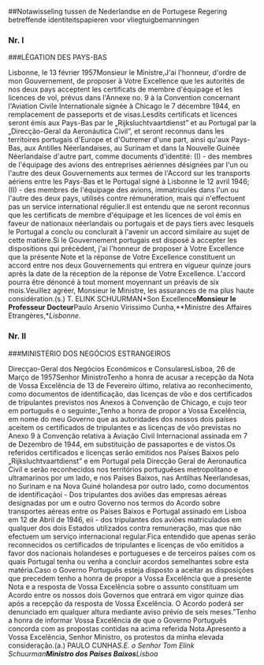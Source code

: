 <meta http-equiv='Content-Type' content='text/html; charset=utf-8' />

##Notawisseling tussen de Nederlandse en de Portugese Regering betreffende identiteitspapieren voor vliegtuigbemanningen

### Nr.  I  

###LÉGATION DES PAYS-BAS

Lisbonne, le 13 février 1957Monsieur le Ministre,J'ai l'honneur, d'ordre de mon Gouvernement, de proposer à Votre Excellence que les autorités de nos deux pays acceptent les certificats de membre d'équipage et les licences de vol, prévus dans l'Annexe no. 9 à la Convention concernant l'Aviation Civile Internationale signée à Chicago le 7 décembre 1944, en remplacement de passeports et de visas.Lesdits certificats et licences seront émis aux Pays-Bas par le „Rijksluchtvaartdienst” et au Portugal par la „Direcção-Geral da Aeronáutica Civil”, et seront reconnus dans les territoires portugais d'Europe et d'Outremer d'une part, ainsi qu'aux Pays-Bas, aux Antilles Néerlandaises, au Surinam et dans la Nouvelle Guinée Néerlandaise d'autre part, comme documents d'identité: (I) - des membres de l'équipage des avions des entreprises aériennes désignées par l'un ou l'autre des deux Gouvernements aux termes de l'Accord sur les transports aériens entre les Pays-Bas et le Portugal signé à Lisbonne le 12 avril 1946; (II) - des membres de l'équipage des avions, immatriculés dans l'un ou l'autre des deux pays, utilisés contre rémunération, mais qui n'effectuent pas un service international régulier.Il est entendu que ne seront reconnus que les certificats de membre d'équipage et les licences de vol émis en faveur de nationaux néerlandais ou portugais et de pays tiers avec lesquels le Portugal a conclu ou conclurait à l'avenir un accord similaire au sujet de cette matière.Si le Gouvernement portugais est disposé à accepter les dispositions qui précèdent, j'ai l'honneur de proposer à Votre Excellence que la présente Note et la réponse de Votre Excellence constituent un accord entre nos deux Gouvernements qui entrera en vigueur quinze jours après la date de la réception de la réponse de Votre Excellence. L'accord pourra être dénoncé à tout moment moyennant un préavis de six mois.Veuillez agréer, Monsieur le Ministre, les assurances de ma plus haute considération.(s.) T. ELINK SCHUURMAN*Son Excellence**Monsieur le Professeur Docteur**Paulo Arsenio Virissimo Cunha,**Ministre des Affaires Etrangères,**Lisbonne.*

### Nr.  II  

###MINISTÉRIO DOS NEGÓCIOS ESTRANGEIROS

Direcçao-Geral dos Negócios Económicos e ConsularesLisboa, 26 de Março de 1957Senhor MinistroTenho a honra de acusar a recepção da Nota de Vossa Excelência de 13 de Fevereiro último, relativa ao reconhecimento, como documentos de identificação, das licenças de vôo e dos certificados de tripulantes previstos nos Anexos à Convenção de Chicago, e cujo teor em português é o seguinte:„Tenho a honra de propor a Vossa Excelência, em nome do meu Governo que as autoridades dos nossos dois países aceitem os certificados de tripulantes e as licenças de vôo previstas no Anexo 9 à Convenção relativa à Aviação Civil Internacional assinada em 7 de Dezembro de 1944, em substituição de passaportes e de vistos.Os referidos certificados e licenças serão emitidos nos Países Baixos pelo „Rijksluchtvaartdienst” e em Portugal pela Direcção Geral de Aeronautica Civil e serão reconhecidos nos territórios portuguêses metropolitano e ultramarinos por um lado, e nos Países Baixos, nas Antilhas Neerlandesas, no Surinam e na Nova Guiné holandesa por outro lado, como documentos de identificaçãoi - Dos tripulantes dos aviões das empresas aéreas designadas por um e outro Governo nos termos do Acordo sobre transportes aéreas entre os Países Baixos e Portugal assinado em Lisboa em 12 de Abril de 1946, eii - dos tripulantes dos aviões matriculados em qualquer dos dois Estados utilizados contra remuneração, mas que não efectuem um serviço internacional regular.Fica entendido que apenas serão reconnecidos os certificados de tripulantes e licenças de vôo emitidos a favor dos nacionais holandeses e portugueses e de terceiros países com os quais Portugal tenha ou venha a concluir acordos semelhantes sobre esta matéria.Caso o Governo Português esteja disposto a aceitar as disposições que precedem tenho a honra de propor a Vossa Excelência que a presente Nota e a resposta de Vossa Excelência sobre o assunto constituam um Acordo entre os nossos dois Governos que entrará em vigor quinze dias após a recepção da resposta de Vossa Excelência. O Acordo poderá ser denunciado em qualquer altura mediante aviso prévio de seis meses.”Tenho a honra de informar Vossa Excelência de que o Governo Português concorda com as propostas contidas na acima referida Nota.Apresento a Vossa Excelência, Senhor Ministro, os protestos da minha elevada consideração.(a.) PAULO CUNHA*S.E. o Senhor Tom Elink Schuurman**Ministro dos Países Baixos**Lisboa*
